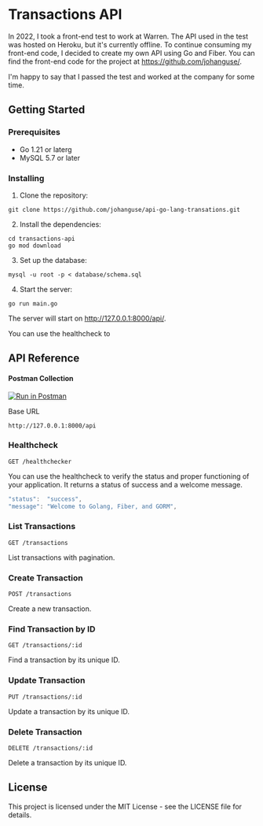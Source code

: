 # Transactions API
In 2022, I took a front-end test to work at Warren. The API used in the test was hosted on Heroku, but it's currently offline. To continue consuming my front-end code, I decided to create my own API using Go and Fiber. You can find the front-end code for the project at https://github.com/johanguse/.

I'm happy to say that I passed the test and worked at the company for some time.

## Getting Started

### Prerequisites

- Go 1.21 or laterg
- MySQL 5.7 or later

### Installing

1. Clone the repository:
```console
git clone https://github.com/johanguse/api-go-lang-transations.git
```
2. Install the dependencies:
```console
cd transactions-api
go mod download
```
3. Set up the database:
```console
mysql -u root -p < database/schema.sql
```
4. Start the server:
```console
go run main.go
```
The server will start on http://127.0.0.1:8000/api/.

You can use the healthcheck to 

## API Reference

#### Postman Collection

[![Run in Postman](https://run.pstmn.io/button.svg)](https://app.getpostman.com/run-collection/2499608-f2fe1930-17a0-4b66-9d67-1278fe0dc427?action=collection%2Ffork&source=rip_markdown&collection-url=entityId%3D2499608-f2fe1930-17a0-4b66-9d67-1278fe0dc427%26entityType%3Dcollection%26workspaceId%3Dc837a68d-911f-48c1-8f68-a9b87bc7c51a)

Base URL

```console
http://127.0.0.1:8000/api
```

### Healthcheck
```console
GET /healthchecker
```
You can use the healthcheck to verify the status and proper functioning of your application. It returns a status of success and a welcome message.

```go
"status":  "success",
"message": "Welcome to Golang, Fiber, and GORM",
```

### List Transactions
```console
GET /transactions
```
List transactions with pagination.

### Create Transaction
```console
POST /transactions
```
Create a new transaction.

### Find Transaction by ID
```console
GET /transactions/:id
```
Find a transaction by its unique ID.

### Update Transaction
```console
PUT /transactions/:id
```
Update a transaction by its unique ID.

### Delete Transaction
```console
DELETE /transactions/:id
```
Delete a transaction by its unique ID.

## License

This project is licensed under the MIT License - see the LICENSE file for details.